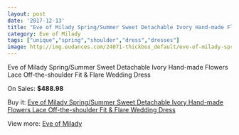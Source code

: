 ```yaml
---
layout: post
date: '2017-12-13'
title: "Eve of Milady Spring/Summer Sweet Detachable Ivory Hand-made Flowers Lace Off-the-shoulder Fit & Flare Wedding Dress"
category: Eve of Milady
tags: ["unique","spring","shoulder","dress","dresses"]
image: http://img.eudances.com/24071-thickbox_default/eve-of-milady-spring-summer-sweet-detachable-ivory-hand-made-flowers-lace-off-the-shoulder-fit-flare-wedding-dress.jpg
---
```

Eve of Milady Spring/Summer Sweet Detachable Ivory Hand-made Flowers Lace Off-the-shoulder Fit & Flare Wedding Dress

On Sales: **$488.98**
<a href="https://www.eudances.com/en/eve-of-milady/8022-eve-of-milady-spring-summer-sweet-detachable-ivory-hand-made-flowers-lace-off-the-shoulder-fit-flare-wedding-dress.html"><amp-img layout="responsive" width="600" height="600" src="//img.eudances.com/24071-thickbox_default/eve-of-milady-spring-summer-sweet-detachable-ivory-hand-made-flowers-lace-off-the-shoulder-fit-flare-wedding-dress.jpg" alt="Eve of Milady Spring/Summer Sweet Detachable Ivory Hand-made Flowers Lace Off-the-shoulder Fit & Flare Wedding Dress 0" /></a>
<a href="https://www.eudances.com/en/eve-of-milady/8022-eve-of-milady-spring-summer-sweet-detachable-ivory-hand-made-flowers-lace-off-the-shoulder-fit-flare-wedding-dress.html"><amp-img layout="responsive" width="600" height="600" src="//img.eudances.com/24076-thickbox_default/eve-of-milady-spring-summer-sweet-detachable-ivory-hand-made-flowers-lace-off-the-shoulder-fit-flare-wedding-dress.jpg" alt="Eve of Milady Spring/Summer Sweet Detachable Ivory Hand-made Flowers Lace Off-the-shoulder Fit & Flare Wedding Dress 1" /></a>
<a href="https://www.eudances.com/en/eve-of-milady/8022-eve-of-milady-spring-summer-sweet-detachable-ivory-hand-made-flowers-lace-off-the-shoulder-fit-flare-wedding-dress.html"><amp-img layout="responsive" width="600" height="600" src="//img.eudances.com/24075-thickbox_default/eve-of-milady-spring-summer-sweet-detachable-ivory-hand-made-flowers-lace-off-the-shoulder-fit-flare-wedding-dress.jpg" alt="Eve of Milady Spring/Summer Sweet Detachable Ivory Hand-made Flowers Lace Off-the-shoulder Fit & Flare Wedding Dress 2" /></a>
<a href="https://www.eudances.com/en/eve-of-milady/8022-eve-of-milady-spring-summer-sweet-detachable-ivory-hand-made-flowers-lace-off-the-shoulder-fit-flare-wedding-dress.html"><amp-img layout="responsive" width="600" height="600" src="//img.eudances.com/24074-thickbox_default/eve-of-milady-spring-summer-sweet-detachable-ivory-hand-made-flowers-lace-off-the-shoulder-fit-flare-wedding-dress.jpg" alt="Eve of Milady Spring/Summer Sweet Detachable Ivory Hand-made Flowers Lace Off-the-shoulder Fit & Flare Wedding Dress 3" /></a>
<a href="https://www.eudances.com/en/eve-of-milady/8022-eve-of-milady-spring-summer-sweet-detachable-ivory-hand-made-flowers-lace-off-the-shoulder-fit-flare-wedding-dress.html"><amp-img layout="responsive" width="600" height="600" src="//img.eudances.com/24073-thickbox_default/eve-of-milady-spring-summer-sweet-detachable-ivory-hand-made-flowers-lace-off-the-shoulder-fit-flare-wedding-dress.jpg" alt="Eve of Milady Spring/Summer Sweet Detachable Ivory Hand-made Flowers Lace Off-the-shoulder Fit & Flare Wedding Dress 4" /></a>
<a href="https://www.eudances.com/en/eve-of-milady/8022-eve-of-milady-spring-summer-sweet-detachable-ivory-hand-made-flowers-lace-off-the-shoulder-fit-flare-wedding-dress.html"><amp-img layout="responsive" width="600" height="600" src="//img.eudances.com/24072-thickbox_default/eve-of-milady-spring-summer-sweet-detachable-ivory-hand-made-flowers-lace-off-the-shoulder-fit-flare-wedding-dress.jpg" alt="Eve of Milady Spring/Summer Sweet Detachable Ivory Hand-made Flowers Lace Off-the-shoulder Fit & Flare Wedding Dress 5" /></a>

Buy it: [Eve of Milady Spring/Summer Sweet Detachable Ivory Hand-made Flowers Lace Off-the-shoulder Fit & Flare Wedding Dress](https://www.eudances.com/en/eve-of-milady/8022-eve-of-milady-spring-summer-sweet-detachable-ivory-hand-made-flowers-lace-off-the-shoulder-fit-flare-wedding-dress.html "Eve of Milady Spring/Summer Sweet Detachable Ivory Hand-made Flowers Lace Off-the-shoulder Fit & Flare Wedding Dress")

View more: [Eve of Milady](https://www.eudances.com/en/123-eve-of-milady "Eve of Milady")